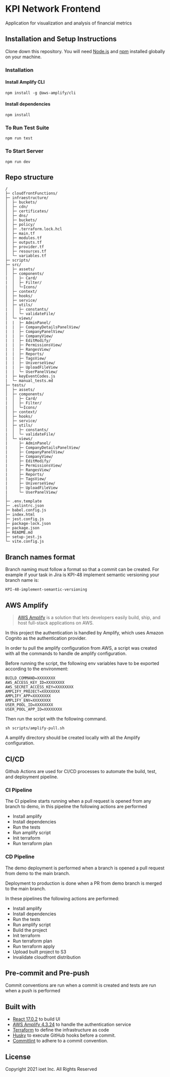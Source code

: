# KPI Network Frontend

Application for visualization and analysis of financial metrics

## Installation and Setup Instructions

Clone down this repository. You will need [Node.js](https://nodejs.org/en/) and [npm](https://www.npmjs.com/) installed globally on your machine.

### Installation

#### Install Amplify CLI

```shell
npm install -g @aws-amplify/cli
```

#### Install dependencies

```shell
npm install
```

### To Run Test Suite

```shell
npm run test
```

### To Start Server

```shell
npm run dev
```

## Repo structure

````shell
/
├─ cloudfrontFunctions/
├─ infraestructure/
│  ├─ buckets/ 
│  ├─ cdn/ 
│  ├─ certificates/ 
│  ├─ dns/ 
│  ├─ buckets/ 
│  ├─ policy/
│  ├─ .terraform.lock.hcl
│  ├─ main.tf
│  ├─ modules.tf
│  ├─ outputs.tf
│  ├─ provider.tf
│  ├─ resources.tf
│  └─ variables.tf
├─ scripts/
├─ src/ 
│  ├─ assets/ 
│  ├─ components/ 
|  │  ├─ Card/  
|  │  ├─ Filter/
|  │  └─Icons/
│  ├─ context/   
│  ├─ hooks/     
│  ├─ service/    
│  ├─ utils/ 
|  │  ├─ constants/  
|  │  └─ validateFile/
│  └─ views/
|  |  ├─ AdminPanel/  
|  |  ├─ CompanyDetailsPanelView/  
|  |  ├─ CompanyPanelView/  
|  |  ├─ CompanyView/  
|  |  ├─ EditModify/  
|  |  ├─ PermissionsView/  
|  |  ├─ RangesView/  
|  |  ├─ Reports/  
|  |  ├─ TagsView/  
|  |  ├─ UniverseView/
|  |  ├─ UploadFileView
|  |  └─ UserPanelView/
|  ├─ keyEventCodes.js
|  └─ manual_tests.md
├─ tests/ 
│  ├─ assets/ 
│  ├─ components/ 
|  │  ├─ Card/  
|  │  ├─ Filter/
|  │  └─Icons/
│  ├─ context/   
│  ├─ hooks/     
│  ├─ service/    
│  ├─ utils/ 
|  │  ├─ constants/  
|  │  └─ validateFile/
│  └─ views/
|     ├─ AdminPanel/  
|     ├─ CompanyDetailsPanelView/  
|     ├─ CompanyPanelView/  
|     ├─ CompanyView/  
|     ├─ EditModify/  
|     ├─ PermissionsView/  
|     ├─ RangesView/  
|     ├─ Reports/  
|     ├─ TagsView/  
|     ├─ UniverseView/
|     ├─ UploadFileView
|     └─ UserPanelView/
│  
├─ .env.template     
├─ .eslintrc.json       
├─ babel.config.js 
├─ index.html     
├─ jest.config.js         
├─ package-lock.json     
├─ package.json    
├─ README.md     
├─ setup-jest.js    
└─ vite.config.js
````

## Branch names format

Branch naming must follow a format so that a commit can be created.
For example if your task in Jira is KPI-48 implement semantic versioning your branch name is:

```shell
KPI-48-implement-semantic-versioning
```

## AWS Amplify

> [AWS Amplify](https://aws.amazon.com/amplify/) is a solution that lets developers easily build, ship, and host full-stack applications on AWS.

In this project the authentication is handled by Amplify, which uses Amazon Cognito as the authentication provider.

In order tu pull the amplify configuration from AWS, a script was created with all the commands to handle de amplify configuration.

Before running the script, the following env variables have to be exported according to the environment:

```shell
BUILD_COMMAND=XXXXXXXX
AWS_ACCESS_KEY_ID=XXXXXXXX
AWS_SECRET_ACCESS_KEY=XXXXXXXX
AMPLIFY_PROJECT=XXXXXXXX
AMPLIFY_APP=XXXXXXXX
AMPLIFY_ENV=XXXXXXXX
USER_POOL_ID=XXXXXXXX
USER_POOL_APP_ID=XXXXXXXX
```

Then run the script with the following command.

```shell
sh scripts/amplify-pull.sh
```

A amplify directory should be created locally with all the Amplify configuration.

## CI/CD

Github Actions are used for CI/CD processes to automate the build, test, and deployment pipeline.

### CI Pipeline

The CI pipeline starts running when a pull request is opened from any branch to demo, in this pipeline the following actions are performed

- Install amplify
- Install dependencies
- Run the tests
- Run amplify script
- Init terraform
- Run terraform plan

### CD Pipeline

The demo deployment is performed when a branch is opened a pull request from demo to the main branch.

Deployment to production is done when a PR from demo branch is merged to the main branch.

In these pipelines the following actions are performed:

- Install amplify
- Install dependencies
- Run the tests
- Run amplify script
- Build the project
- Init terraform
- Run terraform plan
- Run terraform apply
- Upload built project to S3
- Invalidate cloudfront distribution

## Pre-commit and Pre-push

Commit conventions are run when a commit is created and tests are run when a push is performed

## Built with

- [React 17.0.2](https://reactjs.org/) to build UI
- [AWS Amplify 4.3.24](https://aws.amazon.com/amplify/) to handle the authentication service
- [Terraform](https://www.terraform.io) to define the infrastructure as code
- [Husky](https://www.npmjs.com/package/husky) to execute GitHub hooks before a commit.
- [Commitlint](https://commitlint.js.org/#/) to adhere to a commit convention.

## License

Copyright 2021 ioet Inc. All Rights Reserved
